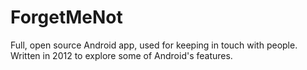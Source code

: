 # ForgetMeNot

Full, open source Android app, used for keeping in touch with people.  Written in 2012 to explore some of Android's features.
